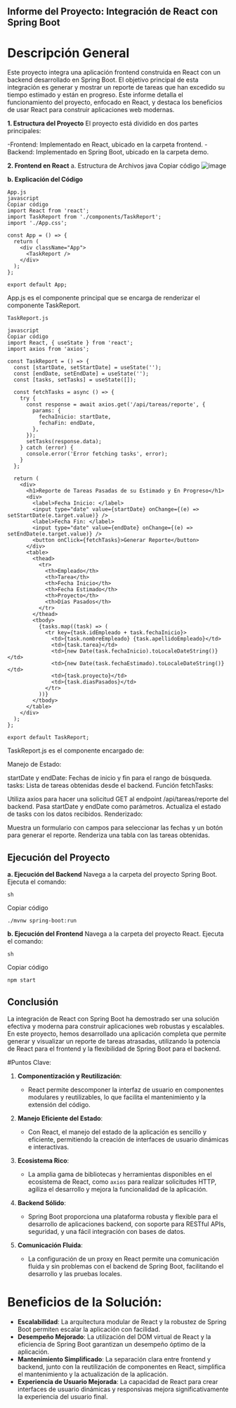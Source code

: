 ## Informe del Proyecto: Integración de React con Spring Boot
# Descripción General
Este proyecto integra una aplicación frontend construida en React con un backend desarrollado en Spring Boot. El objetivo principal de esta integración es generar y mostrar un reporte de tareas que han excedido su tiempo estimado y están en progreso. Este informe detalla el funcionamiento del proyecto, enfocado en React, y destaca los beneficios de usar React para construir aplicaciones web modernas.

**1. Estructura del Proyecto**
El proyecto está dividido en dos partes principales:

-Frontend: Implementado en React, ubicado en la carpeta frontend.
-Backend: Implementado en Spring Boot, ubicado en la carpeta demo.

**2. Frontend en React**
a. Estructura de Archivos
java
Copiar código
![image](https://github.com/user-attachments/assets/3fb5792d-e962-447d-bbf6-84e34a5d55d2)

**b. Explicación del Código**
```
App.js
javascript
Copiar código
import React from 'react';
import TaskReport from './components/TaskReport';
import './App.css';

const App = () => {
  return (
    <div className="App">
      <TaskReport />
    </div>
  );
};

export default App;
```
App.js es el componente principal que se encarga de renderizar el componente TaskReport.
```
TaskReport.js

javascript
Copiar código
import React, { useState } from 'react';
import axios from 'axios';

const TaskReport = () => {
  const [startDate, setStartDate] = useState('');
  const [endDate, setEndDate] = useState('');
  const [tasks, setTasks] = useState([]);

  const fetchTasks = async () => {
    try {
      const response = await axios.get('/api/tareas/reporte', {
        params: {
          fechaInicio: startDate,
          fechaFin: endDate,
        },
      });
      setTasks(response.data);
    } catch (error) {
      console.error('Error fetching tasks', error);
    }
  };

  return (
    <div>
      <h1>Reporte de Tareas Pasadas de su Estimado y En Progreso</h1>
      <div>
        <label>Fecha Inicio: </label>
        <input type="date" value={startDate} onChange={(e) => setStartDate(e.target.value)} />
        <label>Fecha Fin: </label>
        <input type="date" value={endDate} onChange={(e) => setEndDate(e.target.value)} />
        <button onClick={fetchTasks}>Generar Reporte</button>
      </div>
      <table>
        <thead>
          <tr>
            <th>Empleado</th>
            <th>Tarea</th>
            <th>Fecha Inicio</th>
            <th>Fecha Estimado</th>
            <th>Proyecto</th>
            <th>Días Pasados</th>
          </tr>
        </thead>
        <tbody>
          {tasks.map((task) => (
            <tr key={task.idEmpleado + task.fechaInicio}>
              <td>{task.nombreEmpleado} {task.apellidoEmpleado}</td>
              <td>{task.tarea}</td>
              <td>{new Date(task.fechaInicio).toLocaleDateString()}</td>
              <td>{new Date(task.fechaEstimado).toLocaleDateString()}</td>
              <td>{task.proyecto}</td>
              <td>{task.diasPasados}</td>
            </tr>
          ))}
        </tbody>
      </table>
    </div>
  );
};

export default TaskReport;
```
TaskReport.js es el componente encargado de:

Manejo de Estado:

startDate y endDate: Fechas de inicio y fin para el rango de búsqueda.
tasks: Lista de tareas obtenidas desde el backend.
Función fetchTasks:

Utiliza axios para hacer una solicitud GET al endpoint /api/tareas/reporte del backend.
Pasa startDate y endDate como parámetros.
Actualiza el estado de tasks con los datos recibidos.
Renderizado:

Muestra un formulario con campos para seleccionar las fechas y un botón para generar el reporte.
Renderiza una tabla con las tareas obtenidas.

## Ejecución del Proyecto
**a. Ejecución del Backend**
Navega a la carpeta del proyecto Spring Boot.
Ejecuta el comando:
```
sh
```
Copiar código
```
./mvnw spring-boot:run
```
**b. Ejecución del Frontend**
Navega a la carpeta del proyecto React.
Ejecuta el comando:
```
sh
```
Copiar código
```
npm start
```
## Conclusión

La integración de React con Spring Boot ha demostrado ser una solución efectiva y moderna para construir aplicaciones web robustas y escalables. En este proyecto, hemos desarrollado una aplicación completa que permite generar y visualizar un reporte de tareas atrasadas, utilizando la potencia de React para el frontend y la flexibilidad de Spring Boot para el backend. 

#Puntos Clave:

1. **Componentización y Reutilización**:
   - React permite descomponer la interfaz de usuario en componentes modulares y reutilizables, lo que facilita el mantenimiento y la extensión del código.

2. **Manejo Eficiente del Estado**:
   - Con React, el manejo del estado de la aplicación es sencillo y eficiente, permitiendo la creación de interfaces de usuario dinámicas e interactivas.

3. **Ecosistema Rico**:
   - La amplia gama de bibliotecas y herramientas disponibles en el ecosistema de React, como `axios` para realizar solicitudes HTTP, agiliza el desarrollo y mejora la funcionalidad de la aplicación.

4. **Backend Sólido**:
   - Spring Boot proporciona una plataforma robusta y flexible para el desarrollo de aplicaciones backend, con soporte para RESTful APIs, seguridad, y una fácil integración con bases de datos.

5. **Comunicación Fluida**:
   - La configuración de un proxy en React permite una comunicación fluida y sin problemas con el backend de Spring Boot, facilitando el desarrollo y las pruebas locales.

# Beneficios de la Solución:

- **Escalabilidad**: La arquitectura modular de React y la robustez de Spring Boot permiten escalar la aplicación con facilidad.
- **Desempeño Mejorado**: La utilización del DOM virtual de React y la eficiencia de Spring Boot garantizan un desempeño óptimo de la aplicación.
- **Mantenimiento Simplificado**: La separación clara entre frontend y backend, junto con la reutilización de componentes en React, simplifica el mantenimiento y la actualización de la aplicación.
- **Experiencia de Usuario Mejorada**: La capacidad de React para crear interfaces de usuario dinámicas y responsivas mejora significativamente la experiencia del usuario final.
